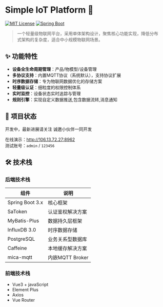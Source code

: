 # Simple IoT Platform 🚀

[![MIT License](https://img.shields.io/badge/license-MIT-green.svg)](https://opensource.org/licenses/MIT)
[![Spring Boot](https://img.shields.io/badge/Spring%20Boot-3.4.5-brightgreen)](https://spring.io/projects/spring-boot)

> 一个轻量级物联网平台，采用单体架构设计，聚焦核心功能实现，降低分布式架构的复杂度，适合中小规模物联网场景。

## ✨ 功能特性

- **设备全生命周期管理**：产品/物模型/设备管理
- **多协议支持**：内置MQTT协议（系统默认），支持协议扩展
- **时序数据存储**：专为物联网数据优化的存储方案
- **轻量级认证**：细粒度的权限控制体系
- **实时监控**：设备状态实时追踪与管理
- **规则引擎**：实现自定义数据推送,包含数据流转,消息通知

## 🚧 项目状态

开发中，最新进展请关注
诚邀小伙伴一同开发

在线演示：http://106.13.72.27:8962  
测试账号：`admin` / `123456`

## 🛠️ 技术栈

### 后端技术栈
| 组件              | 说明                          |
|-----------------|-----------------------------|
| Spring Boot 3.x | 核心框架                     |
| SaToken         | 认证鉴权解决方案             |
| MyBatis-Plus    | 数据持久层框架               |
| InfluxDB 3.0    | 时序数据存储                 |
| PostgreSQL      | 业务关系型数据库             |
| Caffeine        | 本地缓存解决方案             |
| mica-mqtt       | 内嵌MQTT Broker              |

### 前端技术栈
- Vue3 + javaScript
- Element Plus
- Axios
- Vue Router